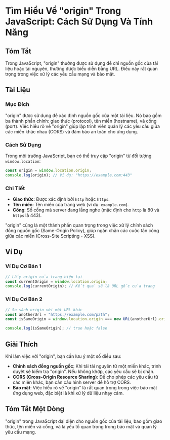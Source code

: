 <!--
Meta Description: # Tìm Hiểu Về "origin" Trong JavaScript: Cách Sử Dụng Và Tính Năng ## Tóm Tắt Trong JavaScript, "origin" thường được sử dụng để chỉ nguồn gốc của tài ...
Meta Keywords: origin, trong, các, miền, javascript
-->

# Tìm Hiểu Về "origin" Trong JavaScript: Cách Sử Dụng Và Tính Năng

## Tóm Tắt
Trong JavaScript, "origin" thường được sử dụng để chỉ nguồn gốc của tài liệu hoặc tài nguyên, thường được biểu diễn bằng URL. Điều này rất quan trọng trong việc xử lý các yêu cầu mạng và bảo mật.

## Tài Liệu
### Mục Đích
"origin" được sử dụng để xác định nguồn gốc của một tài liệu. Nó bao gồm ba thành phần chính: giao thức (protocol), tên miền (hostname), và cổng (port). Việc hiểu rõ về "origin" giúp lập trình viên quản lý các yêu cầu giữa các miền khác nhau (CORS) và đảm bảo an toàn cho ứng dụng.

### Cách Sử Dụng
Trong môi trường JavaScript, bạn có thể truy cập "origin" từ đối tượng `window.location`:

```javascript
const origin = window.location.origin;
console.log(origin); // Ví dụ: "https://example.com:443"
```

### Chi Tiết
- **Giao thức**: Được xác định bởi `http` hoặc `https`.
- **Tên miền**: Tên miền của trang web (ví dụ: `example.com`).
- **Cổng**: Số cổng mà server đang lắng nghe (mặc định cho `http` là 80 và `https` là 443).

"origin" cũng là một thành phần quan trọng trong việc xử lý chính sách đồng nguồn gốc (Same-Origin Policy), giúp ngăn chặn các cuộc tấn công giữa các miền (Cross-Site Scripting - XSS).

## Ví Dụ
### Ví Dụ Cơ Bản 1
```javascript
// Lấy origin của trang hiện tại
const currentOrigin = window.location.origin;
console.log(currentOrigin); // Kết quả sẽ là URL gốc của trang
```

### Ví Dụ Cơ Bản 2
```javascript
// So sánh origin với một URL khác
const anotherUrl = "https://example.com/path";
const isSameOrigin = window.location.origin === new URL(anotherUrl).origin;

console.log(isSameOrigin); // true hoặc false
```

## Giải Thích
Khi làm việc với "origin", bạn cần lưu ý một số điều sau:
- **Chính sách đồng nguồn gốc**: Khi tải tài nguyên từ một miền khác, trình duyệt sẽ kiểm tra "origin". Nếu không khớp, các yêu cầu sẽ bị chặn.
- **CORS (Cross-Origin Resource Sharing)**: Để cho phép các yêu cầu từ các miền khác, bạn cần cấu hình server để hỗ trợ CORS.
- **Bảo mật**: Việc hiểu rõ về "origin" là rất quan trọng trong việc bảo mật ứng dụng web, đặc biệt là khi xử lý dữ liệu nhạy cảm.

## Tóm Tắt Một Dòng
"origin" trong JavaScript đại diện cho nguồn gốc của tài liệu, bao gồm giao thức, tên miền và cổng, và là yếu tố quan trọng trong bảo mật và quản lý yêu cầu mạng.